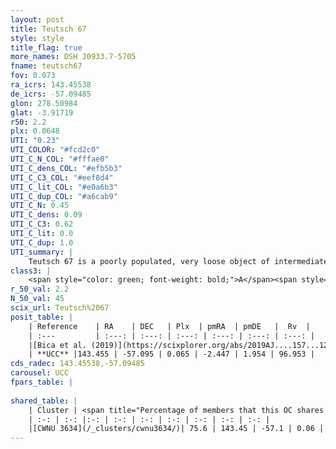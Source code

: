 ```yaml
---
layout: post
title: Teutsch 67
style: style
title_flag: true
more_names: DSH J0933.7-5705
fname: teutsch67
fov: 0.073
ra_icrs: 143.45538
de_icrs: -57.09485
glon: 278.50984
glat: -3.91719
r50: 2.2
plx: 0.0648
UTI: "0.23"
UTI_COLOR: "#fcd2c0"
UTI_C_N_COL: "#fffae0"
UTI_C_dens_COL: "#efb5b3"
UTI_C_C3_COL: "#eef8d4"
UTI_C_lit_COL: "#e0a6b3"
UTI_C_dup_COL: "#a6cab9"
UTI_C_N: 0.45
UTI_C_dens: 0.09
UTI_C_C3: 0.62
UTI_C_lit: 0.0
UTI_C_dup: 1.0
UTI_summary: |
    Teutsch 67 is a poorly populated, very loose object of intermediate C3 quality. It is rarely studied in the literature, with no articles listed in the last 6 years. This object shares a large percentage of members with a later reported entry.
class3: |
    <span style="color: green; font-weight: bold;">A</span><span style="color: red; font-weight: bold;">C</span>
r_50_val: 2.2
N_50_val: 45
scix_url: Teutsch%2067
posit_table: |
    | Reference    | RA    | DEC   | Plx  | pmRA  | pmDE   |  Rv  |
    | :---         | :---: | :---: | :---: | :---: | :---: | :---: |
    |[Bica et al. (2019)](https://scixplorer.org/abs/2019AJ....157...12B) | 143.446 | -57.101 | -- | -- | -- | -- |
    | **UCC** |143.455 | -57.095 | 0.065 | -2.447 | 1.954 | 96.953 | 
cds_radec: 143.45538,-57.09485
carousel: UCC
fpars_table: |
    
shared_table: |
    | Cluster | <span title="Percentage of members that this OC shares with the ones listed">%</span>   | RA   | DEC   | Plx   | pmRA  | pmDE  | Rv | UTI |
    | :-: | :-: |:-: | :-: | :-: | :-: | :-: | :-: | :-: |
    |[CWNU 3634](/_clusters/cwnu3634/)| 75.6 | 143.45 | -57.1 | 0.06 | -2.43 | 1.9 | 96.95 |0.12 |
---
```

